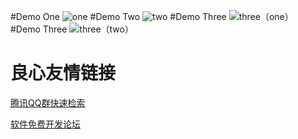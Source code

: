 #Demo One
![one](http://git.oschina.net/uploads/images/2016/1015/231444_2a4bc224_849220.png "one")
#Demo Two
![two](http://git.oschina.net/uploads/images/2016/1015/231532_0ef69324_849220.png "two")
#Demo Three
![three（one）](http://git.oschina.net/uploads/images/2016/1015/231559_a6cc5881_849220.png "three（one）")
#Demo Three
![three（two）](http://git.oschina.net/uploads/images/2016/1015/231647_6d675ac7_849220.png "three（two）")

 # 良心友情链接

[腾讯QQ群快速检索](http://u.720life.cn/s/8cf73f7c)

[软件免费开发论坛](http://u.720life.cn/s/bbb01dc0)